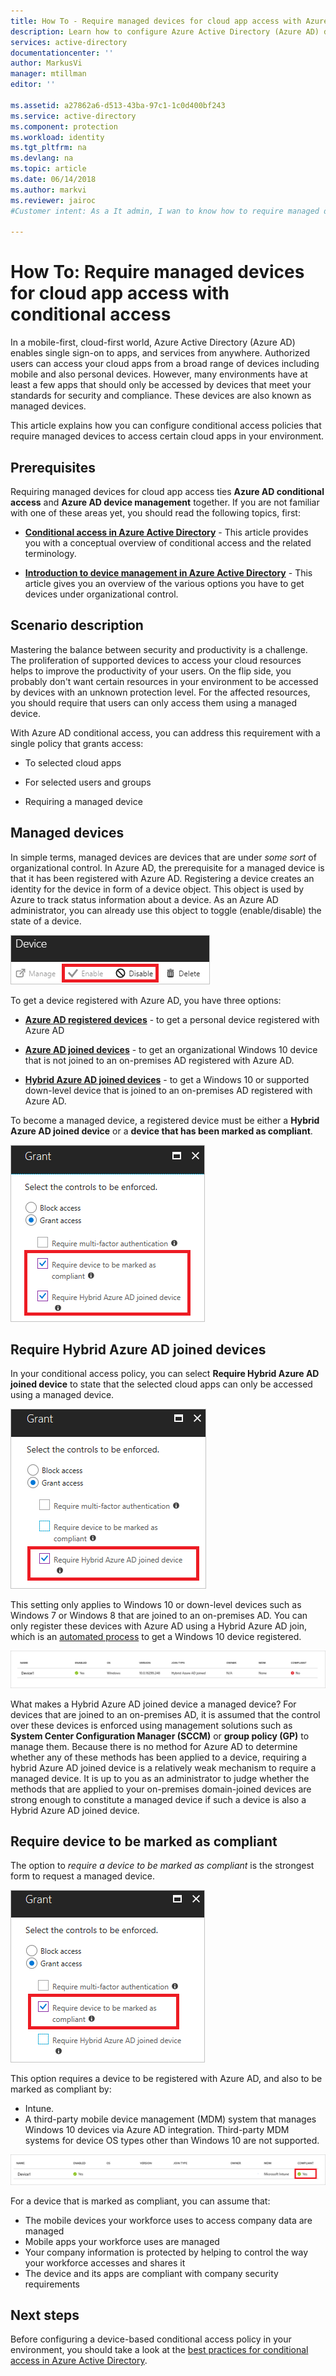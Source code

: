 ```yaml
---
title: How To - Require managed devices for cloud app access with Azure Active Directory conditional access | Microsoft Docs
description: Learn how to configure Azure Active Directory (Azure AD) device-based conditional access policies that require managed devices for cloud app access.
services: active-directory
documentationcenter: ''
author: MarkusVi
manager: mtillman
editor: ''

ms.assetid: a27862a6-d513-43ba-97c1-1c0d400bf243
ms.service: active-directory
ms.component: protection
ms.workload: identity
ms.tgt_pltfrm: na
ms.devlang: na
ms.topic: article
ms.date: 06/14/2018
ms.author: markvi
ms.reviewer: jairoc
#Customer intent: As a It admin, I wan to know how to require managed devices for the access to certain resources to ensure that they are accessed only from devices that meet my standards for security and compliance

---
```


# How To: Require managed devices for cloud app access with conditional access

In a mobile-first, cloud-first world, Azure Active Directory (Azure AD) enables single sign-on to apps, and services from anywhere. Authorized users can access your cloud apps from a broad range of devices including mobile and also personal devices. However, many environments have at least a few apps that should only be accessed by devices that meet your standards for security and compliance. These devices are also known as managed devices. 

This article explains how you can configure conditional access policies that require managed devices to access certain cloud apps in your environment. 


## Prerequisites

Requiring managed devices for cloud app access ties **Azure AD conditional access** and **Azure AD device management** together. If you are not familiar with one of these areas yet, you should read the following topics, first:

- **[Conditional access in Azure Active Directory](active-directory-conditional-access-azure-portal.md)** - This article provides you with a conceptual overview of conditional access and the related terminology.

- **[Introduction to device management in Azure Active Directory](device-management-introduction.md)** - This article gives you an overview of the various options you have to get devices under organizational control. 


## Scenario description

Mastering the balance between security and productivity is a challenge. The proliferation of supported devices to access your cloud resources helps to improve the productivity of your users. On the flip side, you probably don't want certain resources in your environment to be accessed by devices with an unknown protection level. For the affected resources, you should require that users can only access them using a managed device. 

With Azure AD conditional access, you can address this requirement with a single policy that grants access:

- To selected cloud apps

- For selected users and groups

- Requiring a managed device


## Managed devices  

In simple terms, managed devices are devices that are under *some sort* of organizational control. In Azure AD, the prerequisite for a managed device is that it has been registered with Azure AD. Registering a device creates an identity for the device in form of a device object. This object is used by Azure to track status information about a device. As an Azure AD administrator, you can already use this object to toggle (enable/disable) the state of a device.
  
![Device-based conditions](./media/active-directory-conditional-access-policy-connected-applications/32.png)

To get a device registered with Azure AD, you have three options:

- **[Azure AD registered devices](devices/overview.md#azure-ad-registered-devices)** - to get a personal device registered with Azure AD

- **[Azure AD joined devices](devices/overview.md#azure-ad-joined-devices)** - to get an organizational Windows 10 device that is not joined to an on-premises AD registered with Azure AD. 

- **[Hybrid Azure AD joined devices](devices/overview.md#hybrid-azure-ad-joined-devices)** - to get a Windows 10 or supported down-level device that is joined to an on-premises AD registered with Azure AD.

To become a managed device, a registered device must be either a **Hybrid Azure AD joined device** or a **device that has been marked as compliant**.  

![Device-based conditions](./media/active-directory-conditional-access-policy-connected-applications/47.png)

 
## Require Hybrid Azure AD joined devices

In your conditional access policy, you can select **Require Hybrid Azure AD joined device** to state that the selected cloud apps can only be accessed using a managed device. 

![Device-based conditions](./media/active-directory-conditional-access-policy-connected-applications/10.png)

This setting only applies to Windows 10 or down-level devices such as Windows 7 or Windows 8 that are joined to an on-premises AD. You can only register these devices with Azure AD using a Hybrid Azure AD join, which is an [automated process](device-management-hybrid-azuread-joined-devices-setup.md) to get a Windows 10 device registered. 

![Device-based conditions](./media/active-directory-conditional-access-policy-connected-applications/45.png)

What makes a Hybrid Azure AD joined device a managed device?  For devices that are joined to an on-premises AD, it is assumed that the control over these devices is enforced using management solutions such as **System Center Configuration Manager (SCCM)** or **group policy (GP)** to manage them. Because there is no method for Azure AD to determine whether any of these methods has been applied to a device, requiring a hybrid Azure AD joined device is a relatively weak mechanism to require a managed device. It is up to you as an administrator to judge whether the methods that are applied to your on-premises domain-joined devices are strong enough to constitute a managed device if such a device is also a Hybrid Azure AD joined device.


## Require device to be marked as compliant

The option to *require a device to be marked as compliant* is the strongest form to request a managed device.

![Device-based conditions](./media/active-directory-conditional-access-policy-connected-applications/11.png)

This option requires a device to be registered with Azure AD, and also to be marked as compliant by:
         
- Intune.
- A third-party mobile device management (MDM) system that manages Windows 10 devices via Azure AD integration. Third-party MDM systems for device OS types other than Windows 10 are not supported.
 
![Device-based conditions](./media/active-directory-conditional-access-policy-connected-applications/46.png)



For a device that is marked as compliant, you can assume that: 

- The mobile devices your workforce uses to access company data are managed
- Mobile apps your workforce uses are managed
- Your company information is protected by helping to control the way your workforce accesses and shares it
- The device and its apps are compliant with company security requirements




## Next steps

Before configuring a device-based conditional access policy in your environment, you should take a look at the [best practices for conditional access in Azure Active Directory](active-directory-conditional-access-best-practices.md).

